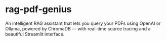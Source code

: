 # rag-pdf-genius
 An intelligent RAG assistant that lets you query your PDFs using OpenAI or Ollama, powered by ChromaDB — with real-time source tracing and a beautiful Streamlit interface.
